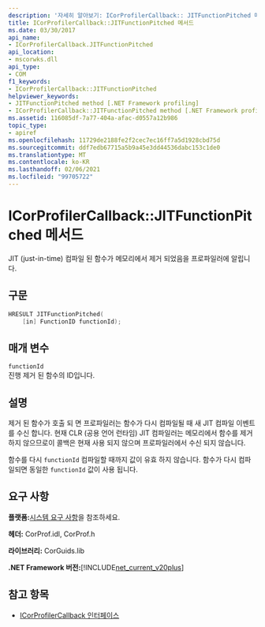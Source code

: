 ```yaml
---
description: '자세히 알아보기: ICorProfilerCallback:: JITFunctionPitched 메서드'
title: ICorProfilerCallback::JITFunctionPitched 메서드
ms.date: 03/30/2017
api_name:
- ICorProfilerCallback.JITFunctionPitched
api_location:
- mscorwks.dll
api_type:
- COM
f1_keywords:
- ICorProfilerCallback::JITFunctionPitched
helpviewer_keywords:
- JITFunctionPitched method [.NET Framework profiling]
- ICorProfilerCallback::JITFunctionPitched method [.NET Framework profiling]
ms.assetid: 116085df-7a77-404a-afac-d0557a12b986
topic_type:
- apiref
ms.openlocfilehash: 11729de2188fe2f2cec7ec16ff7a5d1928cbd75d
ms.sourcegitcommit: ddf7edb67715a5b9a45e3dd44536dabc153c1de0
ms.translationtype: MT
ms.contentlocale: ko-KR
ms.lasthandoff: 02/06/2021
ms.locfileid: "99705722"
---
```

# <a name="icorprofilercallbackjitfunctionpitched-method"></a>ICorProfilerCallback::JITFunctionPitched 메서드

JIT (just-in-time) 컴파일 된 함수가 메모리에서 제거 되었음을 프로파일러에 알립니다.  
  
## <a name="syntax"></a>구문  
  
```cpp  
HRESULT JITFunctionPitched(  
    [in] FunctionID functionId);  
```  
  
## <a name="parameters"></a>매개 변수  

 `functionId`  
 진행 제거 된 함수의 ID입니다.  
  
## <a name="remarks"></a>설명  

 제거 된 함수가 호출 되 면 프로파일러는 함수가 다시 컴파일될 때 새 JIT 컴파일 이벤트를 수신 합니다. 현재 CLR (공용 언어 런타임) JIT 컴파일러는 메모리에서 함수를 제거 하지 않으므로이 콜백은 현재 사용 되지 않으며 프로파일러에서 수신 되지 않습니다.  
  
 함수를 다시 `functionId` 컴파일할 때까지 값이 유효 하지 않습니다. 함수가 다시 컴파일되면 동일한 `functionId` 값이 사용 됩니다.  
  
## <a name="requirements"></a>요구 사항  

 **플랫폼:**[시스템 요구 사항](../../get-started/system-requirements.md)을 참조하세요.  
  
 **헤더:** CorProf.idl, CorProf.h  
  
 **라이브러리:** CorGuids.lib  
  
 **.NET Framework 버전:**[!INCLUDE[net_current_v20plus](../../../../includes/net-current-v20plus-md.md)]  
  
## <a name="see-also"></a>참고 항목

- [ICorProfilerCallback 인터페이스](icorprofilercallback-interface.md)

